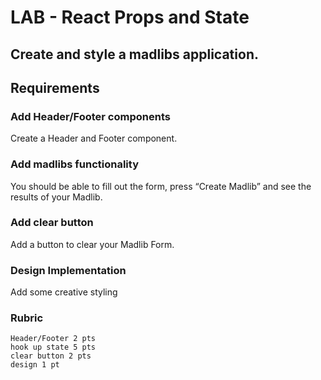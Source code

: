 
# LAB - React Props and State

## Create and style a madlibs application.

## Requirements
### Add Header/Footer components
Create a Header and Footer component.

### Add madlibs functionality
You should be able to fill out the form, press “Create Madlib” and see the results of your Madlib.

### Add clear button
Add a button to clear your Madlib Form.

### Design Implementation
Add some creative styling

### Rubric

    Header/Footer 2 pts
    hook up state 5 pts
    clear button 2 pts
    design 1 pt

